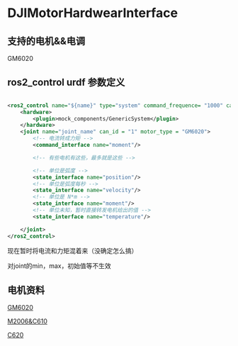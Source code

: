 # DJIMotorHardwearInterface

## 支持的电机&&电调

GM6020

## ros2_control urdf 参数定义

```xml

<ros2_control name="${name}" type="system" command_frequence= "1000" can_port="can0">
    <hardware>
        <plugin>mock_components/GenericSystem</plugin>
    </hardware>
    <joint name="joint_name" can_id = "1" motor_type = "GM6020">
        <!-- 电流转成力矩 -->
        <command_interface name="moment"/>

        <!-- 有些电机有这些，最多就是这些 -->

        <!-- 单位是弧度 -->
        <state_interface name="position"/>
        <!-- 单位是弧度每秒 -->
        <state_interface name="velocity"/>
        <!-- 单位是 N*m -->
        <state_interface name="moment"/>
        <!-- 单位未知，暂时直接转发电机给出的值 -->
        <state_interface name="temperature"/>

    </joint>
</ros2_control>

```

现在暂时将电流和力矩混着来（没确定怎么搞）

对joint的min，max，初始值等不生效

## 电机资料

[GM6020](https://rm-static.djicdn.com/tem/17348/RoboMaster%20GM6020%E7%9B%B4%E6%B5%81%E6%97%A0%E5%88%B7%E7%94%B5%E6%9C%BA%E4%BD%BF%E7%94%A8%E8%AF%B4%E6%98%8E20231013.pdf)

[M2006&C610](https://rm-static.djicdn.com/tem/RM%20C610%E6%97%A0%E5%88%B7%E7%94%B5%E6%9C%BA%E8%B0%83%E9%80%9F%E5%99%A8%E4%BD%BF%E7%94%A8%E8%AF%B4%E6%98%8E%20%E5%8F%91%E5%B8%83%E7%89%88.pdf)

[C620](https://rm-static.djicdn.com/tem/17348/RoboMaster%20C620%E6%97%A0%E5%88%B7%E7%94%B5%E6%9C%BA%E8%B0%83%E9%80%9F%E5%99%A8%E4%BD%BF%E7%94%A8%E8%AF%B4%E6%98%8E%EF%BC%88%E4%B8%AD%E8%8B%B1%E6%97%A5%EF%BC%89V1.01.pdf)